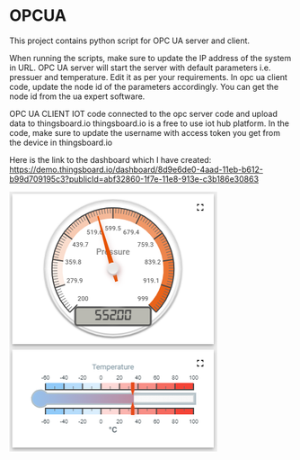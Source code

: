 # OPCUA

This project contains python script for OPC UA server and client.

When running the scripts, make sure to update the IP address of the system in URL. 
OPC UA server will start the server with default parameters i.e. pressuer and temperature. Edit it as per your requirements.
In opc ua client code, update the node id of the parameters accordingly. You can get the node id from the ua expert software.

OPC UA CLIENT IOT code connected to the opc server code and upload data to thingsboard.io
thingsboard.io is a free to use iot hub platform. In the code, make sure to update the username with access token you get from the device in thingsboard.io

Here is the link to the dashboard which I have created: https://demo.thingsboard.io/dashboard/8d9e6de0-4aad-11eb-b612-b99d709195c3?publicId=abf32860-1f7e-11e8-913e-c3b186e30863

![](/img/img2.PNG)
